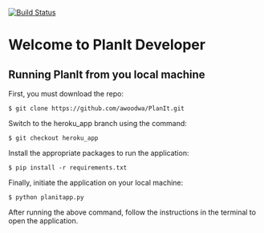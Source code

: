 [![Build Status](https://travis-ci.com/awoodwa/PlanIt.svg?branch=master)](https://travis-ci.com/awoodwa/PlanIt)


# Welcome to PlanIt Developer 

## Running PlanIt from you local machine

First, you must download the repo:

`$ git clone https://github.com/awoodwa/PlanIt.git`

Switch to the heroku_app branch using the command:

`$ git checkout heroku_app`

Install the appropriate packages to run the application:

`$ pip install -r requirements.txt`

Finally, initiate the application on your local machine:

`$ python planitapp.py`

After running the above command, follow the instructions in the terminal to open the application.